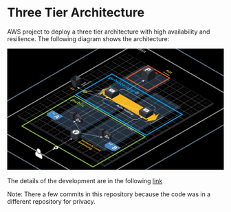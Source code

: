 # Three Tier Architecture

AWS project to deploy a three tier architecture with high availability and resilience. The following diagram shows the architecture:

![three_tier_arch_diag](three_tier_arch_diag.svg)

The details of the development are in the following [link](https://mauriciod13.github.io/projects/aws_history_1/)

Note: There a few commits in this repository because the code was in a different repository for privacy.